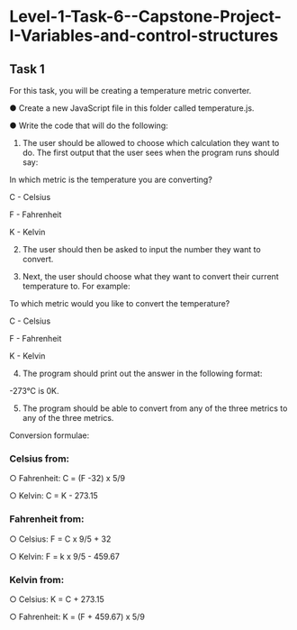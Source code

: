 # Level-1-Task-6--Capstone-Project-I-Variables-and-control-structures

## Task 1

For this task, you will be creating a temperature metric converter.

● Create a new JavaScript file in this folder called temperature.js.

● Write the code that will do the following:

1. The user should be allowed to choose which calculation they want
to do. The first output that the user sees when the program runs
should say:

In which metric is the temperature you are converting?

C - Celsius

F - Fahrenheit

K - Kelvin

2. The user should then be asked to input the number they want to
convert.

3. Next, the user should choose what they want to convert their
current temperature to. For example:

To which metric would you like to convert the temperature?

C - Celsius

F - Fahrenheit

K - Kelvin

4. The program should print out the answer in the following format:

-273°C is 0K.

5. The program should be able to convert from any of the three
metrics to any of the three metrics.

Conversion formulae:

### Celsius from:

○ Fahrenheit: C = (F -32) x 5/9

○ Kelvin: C = K - 273.15

### Fahrenheit from:

○ Celsius: F = C x 9/5 + 32

○ Kelvin: F = k x 9/5 - 459.67

### Kelvin from:

○ Celsius: K = C + 273.15

○ Fahrenheit: K = (F + 459.67) x 5/9
